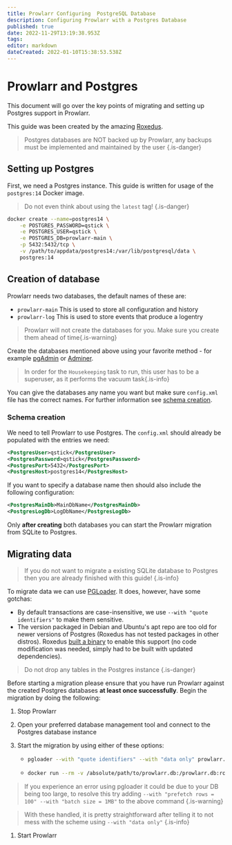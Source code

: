 ```yaml
---
title: Prowlarr Configuring  PostgreSQL Database
description: Configuring Prowlarr with a Postgres Database
published: true
date: 2022-11-29T13:19:38.953Z
tags: 
editor: markdown
dateCreated: 2022-01-10T15:38:53.538Z
---
```


# Prowlarr and Postgres

This document will go over the key points of migrating and setting up Postgres support in Prowlarr.

This guide was been created by the amazing [Roxedus](https://github.com/Roxedus).

> Postgres databases are NOT backed up by Prowlarr, any backups must be implemented and maintained by the user
{.is-danger}

## Setting up Postgres

 First, we need a Postgres instance. This guide is written for usage of the `postgres:14` Docker image.

 > Do not even think about using the `latest` tag! {.is-danger}

```bash
docker create --name=postgres14 \
    -e POSTGRES_PASSWORD=qstick \
    -e POSTGRES_USER=qstick \
    -e POSTGRES_DB=prowlarr-main \
    -p 5432:5432/tcp \
    -v /path/to/appdata/postgres14:/var/lib/postgresql/data \
    postgres:14
```

## Creation of database

Prowlarr needs two databases, the default names of these are:

- `prowlarr-main`   This is used to store all configuration and history
- `prowlarr-log`    This is used to store events that produce a logentry

> Prowlarr will not create the databases for you. Make sure you create them ahead of time{.is-warning}

Create the databases mentioned above using your favorite method - for example [pgAdmin](https://www.pgadmin.org/) or [Adminer](https://www.adminer.org/).

> In order for the `Housekeeping` task to run, this user has to be a superuser, as it performs the vacuum task{.is-info}

You can give the databases any name you want but make sure `config.xml` file has the correct names. For further information see [schema creation](/prowlarr/postgres-setup#schema-creation).

### Schema creation

 We need to tell Prowlarr to use Postgres. The `config.xml` should already be populated with the entries we need:

```xml
<PostgresUser>qstick</PostgresUser>
<PostgresPassword>qstick</PostgresPassword>
<PostgresPort>5432</PostgresPort>
<PostgresHost>postgres14</PostgresHost>
```

If you want to specify a database name then should also include the following configuration:

```xml
<PostgresMainDb>MainDbName</PostgresMainDb>
<PostgresLogDb>LogDbName</PostgresLogDb>
```

Only **after creating** both databases you can start the Prowlarr migration from SQLite to Postgres.

## Migrating data

> If you do not want to migrate a existing SQLite database to Postgres then you are already finished with this guide! {.is-info}

To migrate data we can use [PGLoader](https://github.com/dimitri/pgloader). It does, however, have some gotchas:

- By default transactions are case-insensitive, we use `--with "quote identifiers"` to make them sensitive.
- The version packaged in Debian and Ubuntu's apt repo are too old for newer versions of Postgres (Roxedus has not tested packages in other distros).
  Roxedus [built a binary](https://github.com/Roxedus/Pgloader-bin) to enable this support (no code modification was needed, simply had to be built with updated dependencies).

> Do not drop any tables in the Postgres instance {.is-danger}

Before starting a migration please ensure that you have run Prowlarr against the created Postgres databases **at least once successfully**. Begin the migration by doing the following:

1. Stop Prowlarr
1. Open your preferred database management tool and connect to the Postgres database instance
1. Start the migration by using either of these options:

    - ```bash
      pgloader --with "quote identifiers" --with "data only" prowlarr.db 'postgresql://qstick:qstick@localhost/prowlarr-main'
      ```

    - ```bash
      docker run --rm -v /absolute/path/to/prowlarr.db:/prowlarr.db:ro --network=host ghcr.io/roxedus/pgloader --with "quote identifiers" --with "data only" /prowlarr.db "postgresql://qstick:qstick@localhost/prowlarr-main"
      ```

  > If you experience an error using pgloader it could be due to your DB being too large, to resolve this try adding `--with "prefetch rows = 100" --with "batch size = 1MB"` to the above command
  {.is-warning}

  > With these handled, it is pretty straightforward after telling it to not mess with the scheme using `--with "data only"`
  {.is-info}

1. Start Prowlarr